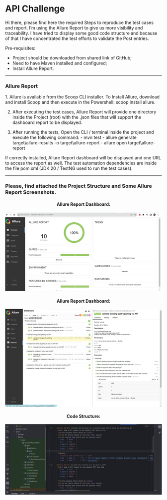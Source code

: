 # API Challenge

Hi there, please find here the required Steps to reproduce the test cases and report. 
I’m using the Allure Report to give us more visibility and traceability.
I have tried to display some good code structure and because of that I have concentrated the test efforts to validate the Post entries. 

Pre-requisites:
-  Project should be downloaded from shared link of GitHub;
-  Need to have Maven installed and configured;
-  Install Allure Report.

---------------

<h3>Allure Report</h3>
1.  Allure is available from the Scoop CLI installer.
To Install Allure, download and install Scoop and then execute in the Powershell: scoop install allure. 

2.  After executing the test cases, Allure Report will provide one directory inside the Project (root) with the .json files that will support the dashboard report to be displayed.

3.  After running the tests, Open the CLI / terminal inside the project and execute the following command:
        - mvn test
        - allure generate target\allure-results -o target\allure-report
        - allure open target\allure-report


If correctly installed, Allure Report dashboard will be displayed and one URL to access the report as well.
The test automation dependencies are inside the file pom.xml (JDK 20 / TestNG used to run the test cases).

---------------

<h3>    Please, find attached the Project Structure and Some Allure Report Screenshots. </h3>


<h4><center>Allure Report Dashboard: 
<br> </br>
<div align="left">
<img src="https://github.com/azevedomello/ApiChallenge/blob/main/ss1_valid.jpeg" width="700px"/>
</div> 

<h4><center>Allure Report Dashboard: 
<br> </br>
<div align="left">
<img src="https://github.com/azevedomello/ApiChallenge/blob/main/ss_2.jpeg" width="700px"/>
</div>  

<h4><center>Code Structure: 
<br> </br>
<div align="left">
<img src="https://github.com/azevedomello/ApiChallenge/blob/main/ss_api_3.jpg" width="700px"/>
</div>  
